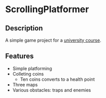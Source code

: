 # ScrollingPlatformer

## Description

A simple game project for a [university course](https://programming-24.mooc.fi/).

## Features

- Simple platforming
- Colleting coins
  - Ten coins converts to a health point
- Three maps
- Various obstacles: traps and enemies
